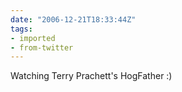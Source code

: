 ```yaml
---
date: "2006-12-21T18:33:44Z"
tags:
- imported
- from-twitter
---
```

Watching Terry Prachett's HogFather :) 
